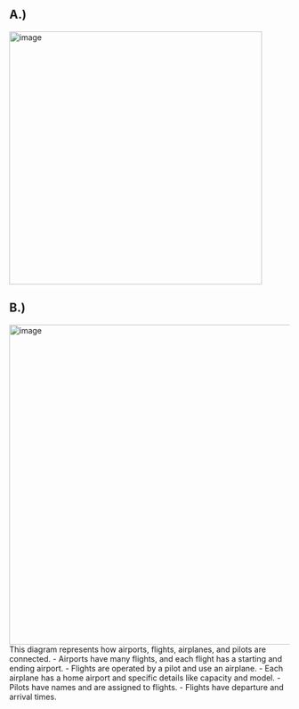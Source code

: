## A.) 
<img width="454" alt="image" src="https://github.com/user-attachments/assets/c5cb5604-c5d4-4b82-b9ca-74ccb455027e" />

## B.) 
<img width="574" alt="image" src="https://github.com/user-attachments/assets/aa537274-74b9-4039-87e5-59cbf17596b0" />
This diagram represents how airports, flights, airplanes, and pilots are connected.
- Airports have many flights, and each flight has a starting and ending airport.
- Flights are operated by a pilot and use an airplane.
- Each airplane has a home airport and specific details like capacity and model.
- Pilots have names and are assigned to flights.
- Flights have departure and arrival times.

